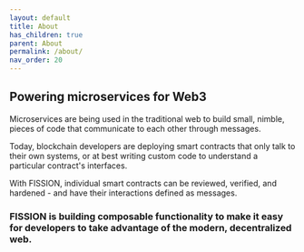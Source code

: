 ```yaml
---
layout: default
title: About
has_children: true
parent: About
permalink: /about/
nav_order: 20
---
```


## Powering microservices for Web3

Microservices are being used in the traditional web to build small, nimble, pieces of code that communicate to each other through messages.

Today, blockchain developers are deploying smart contracts that only talk to their own systems, or at best writing custom code to understand a particular contract's interfaces.

With FISSION, individual smart contracts can be reviewed, verified, and hardened - and have their interactions defined as messages.

### FISSION is building composable functionality to make it easy for developers to take advantage of the modern, decentralized web.